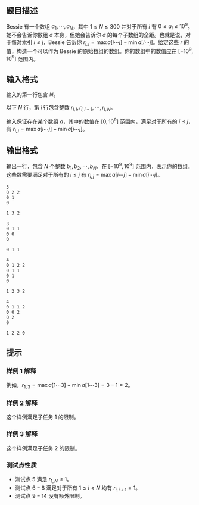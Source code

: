 ## 题目描述
Bessie 有一个数组 $a_1, \cdots, a_N$，其中 $1 \le N \le 300$ 并对于所有 $i$ 有 $0 \le a_i \le 10^9$。她不会告诉你数组 $a$ 本身，但她会告诉你 $a$ 的每个子数组的全距。也就是说，对于每对索引 $i \le j$，Bessie 告诉你 $r_{i,j}= \max a[i \cdots j]− \min a[i \cdots j]$。给定这些 $r$ 的值，构造一个可以作为 Bessie 的原始数组的数组。你的数组中的数值应在 $[−10^9,10^9]$ 范围内。 

## 输入格式
输入的第一行包含 $N$。

以下 $N$ 行，第 $i$ 行包含整数 $r_{i,i},r_{i,i+1}, \cdots ,r_{i,N}$。

输入保证存在某个数组 $a$，其中的数值在 $[0,10^9]$ 范围内，满足对于所有的 $i \le j$，有 $r_{i,j}= \max a[i \cdots j]−\min a[i\cdots j]$。 

## 输出格式
输出一行，包含 $N$ 个整数 $b_1,b_2, \cdots ,b_N$，在 $[−10^9,10^9]$ 范围内，表示你的数组。这些数需要满足对于所有的 $i \le j$ 有 $r_{i,j}= \max a[i \cdots j]−\min a[i\cdots j]$。 

```input1
3
0 2 2
0 1
0
```

```output1
1 3 2
```

```input2
3
0 1 1
0 0
0
```

```output2
0 1 1
```

```input3
4
0 1 2 2
0 1 1
0 1
0
```

```output3
1 2 3 2
```

```input4
4
0 1 1 2
0 0 2
0 2
0
```

```output4
1 2 2 0
```

## 提示
### 样例 1 解释

例如，$r_{1,3}=\max a[1 \cdots 3]−\min a[1\cdots 3]=3−1=2$。

### 样例 2 解释

这个样例满足子任务 $1$ 的限制。

### 样例 3 解释

这个样例满足子任务 2 的限制。 

### 测试点性质

- 测试点 $5$ 满足 $r_{1,N} \le 1$。
- 测试点 $6-8$ 满足对于所有 $1 \le i<N$ 均有 $r_{i,i+1}=1$。
- 测试点 $9-14$ 没有额外限制。

